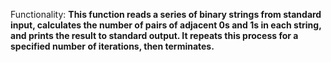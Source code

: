 Functionality: **This function reads a series of binary strings from standard input, calculates the number of pairs of adjacent 0s and 1s in each string, and prints the result to standard output. It repeats this process for a specified number of iterations, then terminates.**